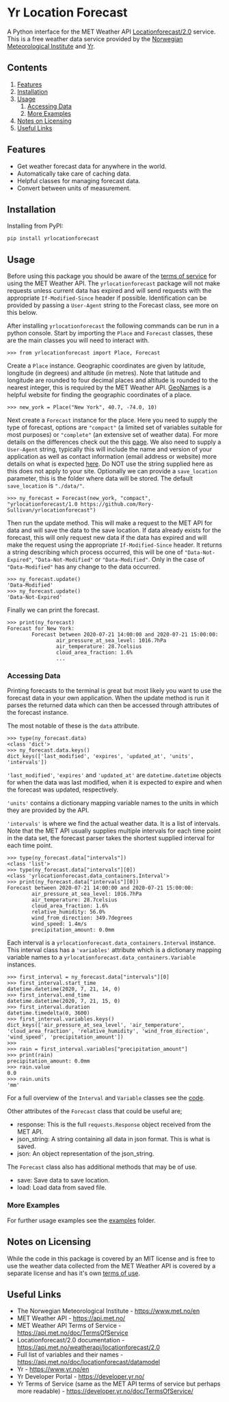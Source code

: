 # Yr Location Forecast

A Python interface for the MET Weather API
[Locationforecast/2.0](https://api.met.no/weatherapi/locationforecast/2.0/documentation)
service. This is a free weather data service provided by the [Norwegian
Meteorological Institute](https://www.met.no/en) and [Yr](https://www.yr.no/en).

## Contents

1. [Features](#Features)
2. [Installation](#Installation)
3. [Usage](#Usage)
    1. [Accessing Data](#Accessing-Data)
    2. [More Examples](#More-Examples)
4. [Notes on Licensing](#Notes-on-Licensing)
5. [Useful Links](#Useful-Links)

## Features

- Get weather forecast data for anywhere in the world.
- Automatically take care of caching data.
- Helpful classes for managing forecast data.
- Convert between units of measurement.

## Installation

Installing from PyPI:

```shell
pip install yrlocationforecast
```

## Usage

Before using this package you should be aware of the [terms of
service](https://developer.yr.no/doc/TermsOfService/) for using the MET Weather
API. The ```yrlocationforecast``` package will not make requests unless current
data has expired and will send requests with the appropriate
```If-Modified-Since``` header if possible. Identification can be provided by
passing a ```User-Agent``` string to the Forecast class, see more on this below.

After installing ```yrlocationforecast``` the following commands can be run in a
python console. Start by importing the ```Place``` and ```Forecast``` classes,
these are the main classes you will need to interact with.

```pycon
>>> from yrlocationforecast import Place, Forecast
```

Create a ```Place``` instance. Geographic coordinates are given by latitude,
longitude (in degrees) and altitude (in metres). Note that latitude and
longitude are rounded to four decimal places and altitude is rounded to the
nearest integer, this is required by the MET Weather API.
[GeoNames](http://www.geonames.org/) is a helpful website for finding the
geographic coordinates of a place.

```pycon
>>> new_york = Place("New York", 40.7, -74.0, 10)
```

Next create a ```Forecast``` instance for the place. Here you need to supply the
type of forecast, options are ```"compact"``` (a limited set of variables
suitable for most purposes) or ```"complete"``` (an extensive set of weather
data). For more details on the differences check out the this
[page](https://api.met.no/doc/locationforecast/datamodel). We also need to
supply a ```User-Agent``` string, typically this will include the name and
version of your application as well as contact information (email address or
website) more details on what is expected
[here](https://developer.yr.no/doc/TermsOfService/). Do NOT use the string
supplied here as this does not apply to your site. Optionally we can provide a
```save_location``` parameter, this is the folder where data will be stored. The
default ```save_location``` is ```"./data/"```.

```pycon
>>> ny_forecast = Forecast(new_york, "compact", "yrlocationforecast/1.0 https://github.com/Rory-Sullivan/yrlocationforecast")
```

Then run the update method. This will make a request to the MET API for data and
will save the data to the save location. If data already exists for the
forecast, this will only request new data if the data has expired and will make
the request using the appropriate ```If-Modified-Since``` header. It returns a
string describing which process occurred, this will be one of
```"Data-Not-Expired"```, ```"Data-Not-Modified"``` or ```"Data-Modified"```.
Only in the case of ```"Data-Modified"``` has any change to the data occurred.

```pycon
>>> ny_forecast.update()
'Data-Modified'
>>> ny_forecast.update()
'Data-Not-Expired'
```

Finally we can print the forecast.

```pycon
>>> print(ny_forecast)
Forecast for New York:
        Forecast between 2020-07-21 14:00:00 and 2020-07-21 15:00:00:
                air_pressure_at_sea_level: 1016.7hPa
                air_temperature: 28.7celsius
                cloud_area_fraction: 1.6%
                ...
```

### Accessing Data

Printing forecasts to the terminal is great but most likely you want to use the
forecast data in your own application. When the update method is run it parses
the returned data which can then be accessed through attributes of the forecast
instance.

The most notable of these is the ```data``` attribute.

```pycon
>>> type(ny_forecast.data)
<class 'dict'>
>>> ny_forecast.data.keys()
dict_keys(['last_modified', 'expires', 'updated_at', 'units', 'intervals'])
```

```'last_modified'```, ```'expires'``` and ```'updated_at'``` are
```datetime.datetime``` objects for when the data was last modified, when it is
expected to expire and when the forecast was updated, respectively.

```'units'``` contains a dictionary mapping variable names to the units in which
they are provided by the API.

```'intervals'``` is where we find the actual weather data. It is a list of
intervals. Note that the MET API usually supplies multiple intervals for each
time point in the data set, the forecast parser takes the shortest supplied
interval for each time point.

```pycon
>>> type(ny_forecast.data["intervals"])
<class 'list'>
>>> type(ny_forecast.data["intervals"][0])
<class 'yrlocationforecast.data_containers.Interval'>
>>> print(ny_forecast.data["intervals"][0])
Forecast between 2020-07-21 14:00:00 and 2020-07-21 15:00:00:
        air_pressure_at_sea_level: 1016.7hPa
        air_temperature: 28.7celsius
        cloud_area_fraction: 1.6%
        relative_humidity: 56.0%
        wind_from_direction: 349.7degrees
        wind_speed: 1.4m/s
        precipitation_amount: 0.0mm
```

Each interval is a ```yrlocationforecast.data_containers.Interval``` instance.
This interval class has a ```'variables'``` attribute which is a dictionary
mapping variable names to a ```yrlocationforecast.data_containers.Variable```
instances.

```pycon
>>> first_interval = ny_forecast.data["intervals"][0]
>>> first_interval.start_time
datetime.datetime(2020, 7, 21, 14, 0)
>>> first_interval.end_time
datetime.datetime(2020, 7, 21, 15, 0)
>>> first_interval.duration
datetime.timedelta(0, 3600)
>>> first_interval.variables.keys()
dict_keys(['air_pressure_at_sea_level', 'air_temperature', 'cloud_area_fraction', 'relative_humidity', 'wind_from_direction', 'wind_speed', 'precipitation_amount'])
>>>
>>> rain = first_interval.variables["precipitation_amount"]
>>> print(rain)
precipitation_amount: 0.0mm
>>> rain.value
0.0
>>> rain.units
'mm'
```

For a full overview of the ```Interval``` and ```Variable``` classes see the
[code](https://github.com/Rory-Sullivan/yrlocationforecast/blob/master/yrlocationforecast/data_containers.py).

Other attributes of the ```Forecast``` class that could be useful are;

- response: This is the full ```requests.Response``` object received from the
  MET API.
- json_string: A string containing all data in json format. This is what is
  saved.
- json: An object representation of the json_string.

The ```Forecast``` class also has additional methods that may be of use.

- save: Save data to save location.
- load: Load data from saved file.

### More Examples

For further usage examples see the
[examples](https://github.com/Rory-Sullivan/yrlocationforecast/tree/master/examples)
folder.

## Notes on Licensing

While the code in this package is covered by an MIT license and is free to use
the weather data collected from the MET Weather API is covered by a separate
license and has it's own [terms of use](https://api.met.no/doc/TermsOfService).

## Useful Links

- The Norwegian Meteorological Institute - <https://www.met.no/en>
- MET Weather API - <https://api.met.no/>
- MET Weather API Terms of Service - <https://api.met.no/doc/TermsOfService>
- Locationforecast/2.0 documentation - <https://api.met.no/weatherapi/locationforecast/2.0>
- Full list of variables and their names - <https://api.met.no/doc/locationforecast/datamodel>
- Yr - <https://www.yr.no/en>
- Yr Developer Portal - <https://developer.yr.no/>
- Yr Terms of Service (same as the MET API terms of service but perhaps more readable) - <https://developer.yr.no/doc/TermsOfService/>

